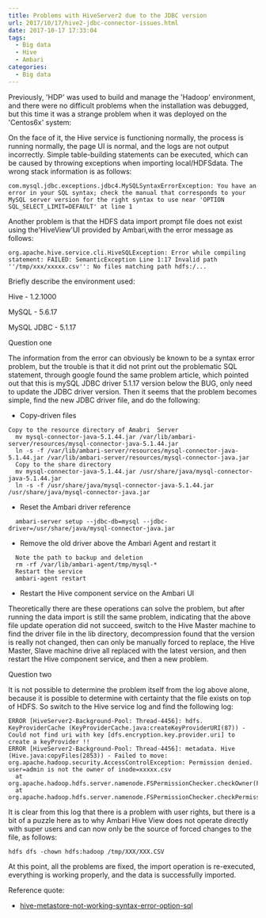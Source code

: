 ```yaml
---
title: Problems with HiveServer2 due to the JDBC version
url: 2017/10/17/hive2-jdbc-connector-issues.html
date: 2017-10-17 17:33:04
tags:
  - Big data
  - Hive
  - Ambari
categories:
  - Big data
---
```




Previously, 'HDP' was used to build and manage the 'Hadoop' environment, and there were no difficult problems when the installation was debugged, but this time it was a strange problem when it was deployed on the 'Centos6x'  system:

On the face of it, the Hive service is functioning normally, the process is running normally, the page UI is normal, and the logs are not output incorrectly. Simple table-building statements can be executed, which can be caused by throwing exceptions when importing local/HDFSdata. The wrong stack information is as follows:

```
com.mysql.jdbc.exceptions.jdbc4.MySQLSyntaxErrorException: You have an error in your SQL syntax; check the manual that corresponds to your MySQL server version for the right syntax to use near 'OPTION SQL_SELECT_LIMIT=DEFAULT' at line 1 
```

Another problem is that the HDFS data import prompt file does not exist using the'HiveView'UI provided by Ambari,with the error message as follows:

```
org.apache.hive.service.cli.HiveSQLException: Error while compiling statement: FAILED: SemanticException Line 1:17 Invalid path ''/tmp/xxx/xxxxx.csv'': No files matching path hdfs:/...
```

<!--more-->

Briefly describe the environment used:

Hive - 1.2.1000

MySQL - 5.6.17

MySQL JDBC - 5.1.17



Question one

The information from the error can obviously be known to be a syntax error problem, but the trouble is that it did not print out the problematic SQL statement, through google found the same problem article, which pointed out that this is mySQL JDBC driver 5.1.17 version below the BUG, only need to update the JDBC driver version. Then it seems that the problem becomes simple, find the new JDBC driver file, and do the following:

- Copy-driven files


```shell
Copy to the resource directory of Amabri  Server
  mv mysql-connector-java-5.1.44.jar /var/lib/ambari-server/resources/mysql-connector-java-5.1.44.jar
  ln -s -f /var/lib/ambari-server/resources/mysql-connector-java-5.1.44.jar /var/lib/ambari-server/resources/mysql-connector-java.jar
  Copy to the share directory
  mv mysql-connector-java-5.1.44.jar /usr/share/java/mysql-connector-java-5.1.44.jar
  ln -s -f /usr/share/java/mysql-connector-java-5.1.44.jar /usr/share/java/mysql-connector-java.jar
```

- Reset the Ambari driver reference

```shell
  ambari-server setup --jdbc-db=mysql --jdbc-driver=/usr/share/java/mysql-connector-java.jar
```

- Remove the old driver above the Ambari Agent and restart it

```shell
  Note the path to backup and deletion
  rm -rf /var/lib/ambari-agent/tmp/mysql-* 
  Restart the service
  ambari-agent restart
```

- Restart the Hive component service on the Ambari UI


Theoretically there are these operations can solve the problem, but after running the data import is still the same problem, indicating that the above file update operation did not succeed, switch to the Hive Master machine to find the driver file in the lib directory, decompression found that the version is really not changed, then can only be manually forced to replace, the Hive Master, Slave machine drive all replaced with the latest version, and then restart the Hive component service, and then a new problem. 


  Question two

  It is not possible to determine the problem itself from the log above alone, because it is possible to determine with certainty that the file exists on top of HDFS. So switch to the Hive service log and find the following log:

  ```
  ERROR [HiveServer2-Background-Pool: Thread-4456]: hdfs. KeyProviderCache (KeyProviderCache.java:createKeyProviderURI(87)) - Could not find uri with key [dfs.encryption.key.provider.uri] to create a keyProvider !!
  ERROR [HiveServer2-Background-Pool: Thread-4456]: metadata. Hive (Hive.java:copyFiles(2853)) - Failed to move: org.apache.hadoop.security.AccessControlException: Permission denied. user=admin is not the owner of inode=xxxxx.csv
    at org.apache.hadoop.hdfs.server.namenode.FSPermissionChecker.checkOwner(FSPermissionChecker.java:250)
    at org.apache.hadoop.hdfs.server.namenode.FSPermissionChecker.checkPermission(FSPermissionChecker.java:227)
  ```

  It is clear from this log that there is a problem with user rights, but there is a bit of a puzzle here as to why Ambari Hive View does not operate directly with super users and can now only be the source of forced changes to the file, as follows:

  ```
  hdfs dfs -chown hdfs:hadoop /tmp/XXX/XXX.CSV
  ```



At this point, all the problems are fixed, the import operation is re-executed, everything is working properly, and the data is successfully imported.



Reference quote:

- [hive-metastore-not-working-syntax-error-option-sql](https://community.hortonworks.com/articles/70912/hive-metastore-not-working-syntax-error-option-sql.html)
